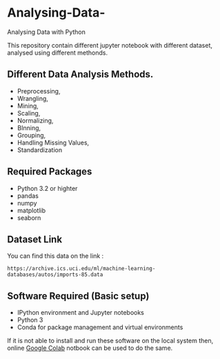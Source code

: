 # Analysing-Data-
Analysing Data with Python

This repository contain different jupyter notebook with different dataset, analysed using different methonds.

## Different Data Analysis Methods. 
- Preprocessing,   
- Wrangling,   
- Mining,    
- Scaling,    
- Normalizing,  
- BInning,  
- Grouping,
- Handling Missing Values,
- Standardization
  

## Required Packages

- Python 3.2 or highter
- pandas
- numpy
- matplotlib 
- seaborn
  
  
## Dataset Link  
  You can find this data on the link : 
  ```
  https://archive.ics.uci.edu/ml/machine-learning-databases/autos/imports-85.data
  
  ```
  
## Software Required (Basic setup)
- IPython environment and Jupyter notebooks
- Python 3
- Conda for package management and virtual environments

If it is not able to install and run these software on the local system
then, online [Google Colab](https://colab.research.google.com/) notbook can be used to do the same.
  




